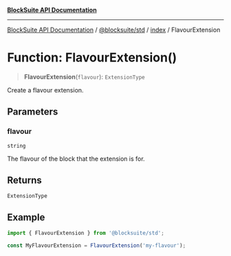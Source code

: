 [**BlockSuite API Documentation**](../../../../README.md)

***

[BlockSuite API Documentation](../../../../README.md) / [@blocksuite/std](../../README.md) / [index](../README.md) / FlavourExtension

# Function: FlavourExtension()

> **FlavourExtension**(`flavour`): `ExtensionType`

Create a flavour extension.

## Parameters

### flavour

`string`

The flavour of the block that the extension is for.

## Returns

`ExtensionType`

## Example

```ts
import { FlavourExtension } from '@blocksuite/std';

const MyFlavourExtension = FlavourExtension('my-flavour');
```
